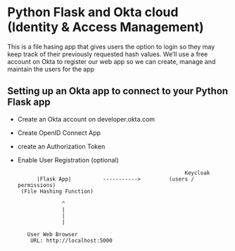 # Python Flask and Okta cloud (Identity & Access Management)

This is a file hasing app that gives users the option to login so they may keep track of their previously requested hash values. 
We’ll use a free account on Okta to register our web app so we can create, manage and maintain the users for the app

## Setting up an Okta app to connect to your Python Flask app
- Create an Okta account on developer.okta.com
- Create OpenID Connect App
- create an Authorization Token
- Enable User Registration (optional)


                                                           Keycloak   
            |Flask App|          ----------->         (users / permissions)
       (File Hashing Function)                      
               
                    ^ 
                    | 
                    |           
                    |           
         
         User Web Browser
          URL: http://localhost:5000
            
                               











